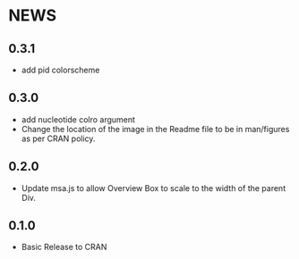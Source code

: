 # NEWS

## 0.3.1
- add pid colorscheme

## 0.3.0 

- add nucleotide colro argument
- Change the location of the image in the Readme file to be in man/figures as per CRAN policy.

## 0.2.0 

- Update msa.js to allow Overview Box to scale to the width of the parent Div.

## 0.1.0 

- Basic Release to CRAN